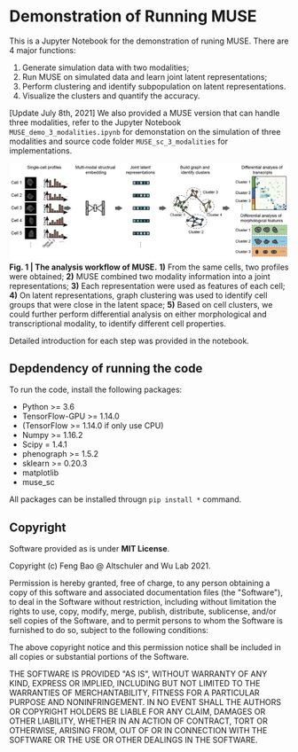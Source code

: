 # Demonstration of Running MUSE

This is a Jupyter Notebook for the demonstration of runing MUSE. There are 4 major functions:

1. Generate simulation data with two modalities;
2. Run MUSE on simulated data and learn joint latent representations;
3. Perform clustering and identify subpopulation on latent representations.
4. Visualize the clusters and quantify the accuracy.

[Update July 8th, 2021] We also provided a MUSE version that can handle three modalities, refer to the Jupyter Notebook `MUSE_demo_3_modalities.ipynb` for demonstation on the simulation of three modalities and source code folder `MUSE_sc_3_modalities` for implementations.

![avatar](./workflow.png)
**Fig. 1 | The analysis workflow of MUSE.** **1)** From the same cells, two profiles were obtained; **2)** MUSE combined two modality information into a joint representations; **3)** Each representation were used as features of each cell; **4)** On latent representations, graph clustering was used to identify cell groups that were close in the latent space; **5)** Based on cell clusters, we could further perform differential analysis on either morphological and transcriptional modality, to identify different cell properties.

Detailed introduction for each step was provided in the notebook.

## Depdendency of running the code

To run the code, install the following packages:

- Python >= 3.6
- TensorFlow-GPU >= 1.14.0
- (TensorFlow >= 1.14.0 if only use CPU) 
- Numpy >= 1.16.2
- Scipy = 1.4.1
- phenograph >= 1.5.2
- sklearn >= 0.20.3
- matplotlib
- muse_sc

All packages can be installed througn `pip install *` command.




## Copyright
Software provided as is under **MIT License**.

Copyright (c) Feng Bao @ Altschuler and Wu Lab 2021.

Permission is hereby granted, free of charge, to any person obtaining a copy of this software and associated documentation files (the "Software"), to deal in the Software without restriction, including without limitation the rights to use, copy, modify, merge, publish, distribute, sublicense, and/or sell copies of the Software, and to permit persons to whom the Software is furnished to do so, subject to the following conditions:

The above copyright notice and this permission notice shall be included in all copies or substantial portions of the Software.

THE SOFTWARE IS PROVIDED "AS IS", WITHOUT WARRANTY OF ANY KIND, EXPRESS OR IMPLIED, INCLUDING BUT NOT LIMITED TO THE WARRANTIES OF MERCHANTABILITY, FITNESS FOR A PARTICULAR PURPOSE AND NONINFRINGEMENT. IN NO EVENT SHALL THE AUTHORS OR COPYRIGHT HOLDERS BE LIABLE FOR ANY CLAIM, DAMAGES OR OTHER LIABILITY, WHETHER IN AN ACTION OF CONTRACT, TORT OR OTHERWISE, ARISING FROM, OUT OF OR IN CONNECTION WITH THE SOFTWARE OR THE USE OR OTHER DEALINGS IN THE SOFTWARE.

